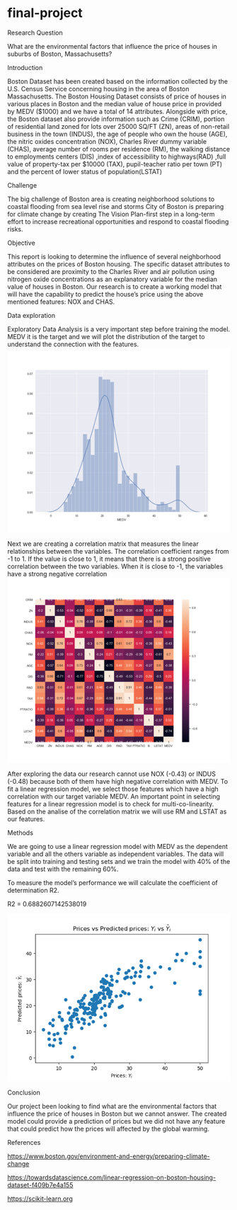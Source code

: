 # final-project

Research Question

What are the environmental factors that influence the price of houses in suburbs of Boston, Massachusetts?

Introduction

Boston Dataset has been created based on the information collected by the U.S. Census Service concerning housing in the area of Boston Massachusetts.
The Boston Housing Dataset consists of price of houses in various places in Boston and the median value of house price in provided by MEDV ($1000) and we have a total of 14 attributes.
Alongside with price, the Boston dataset also provide information such as Crime (CRIM), portion of residential land zoned for lots over 25000 SQ/FT (ZN), areas of non-retail business in the town (INDUS), the age of people who own the house (AGE), the nitric oxides concentration (NOX), Charles River dummy variable (CHAS), average number of rooms per residence (RM), the walking distance to employments centers (DIS) ,index of accessibility to highways(RAD) ,full value of property-tax per $10000 (TAX), pupil-teacher ratio per town (PT)  and the percent of lower status of population(LSTAT) 

Challenge

The big challenge of Boston area is creating neighborhood solutions to coastal flooding from sea level rise and storms
City of Boston is preparing for climate change by creating The Vision Plan-first step in a long-term effort to increase recreational opportunities and respond to coastal flooding risks.

Objective

This report is looking to determine the influence of several neighborhood attributes on the prices of Boston housing. The specific dataset attributes to be considered are proximity to the Charles River and air pollution using nitrogen oxide concentrations as an explanatory variable for the median value of houses in Boston.
Our research is to create a working model that will have the capability to predict the house’s price using the above mentioned features: NOX and CHAS.

Data exploration

Exploratory Data Analysis is a very important step before training the model. MEDV it is the target and we will plot the distribution of the target to understand the connection with the features.
![Matrix](./fIgures/price_distribution.png)

Next we are creating a correlation matrix that measures the linear relationships between the variables. The correlation coefficient ranges from -1 to 1. If the value is close to 1, it means that there is a strong positive correlation between the two variables. When it is close to -1, the variables have a strong negative correlation
![Matrix](./fIgures/correlation_matrix.png)

After exploring the data our research cannot use NOX (-0.43) or INDUS (-0.48) because both of them have high negative correlation with MEDV.
To fit a linear regression model, we select those features which have a high correlation with our target variable MEDV. 
An important point in selecting features for a linear regression model is to check for multi-co-linearity. 
Based on the analise of the correlation matrix we will use RM and LSTAT as our features. 


Methods

We are going to use a linear regression model with MEDV as the dependent variable and all the others variable as independent variables.
The data will be split into training and testing sets and we train the model with 40% of the data and test with the remaining 60%. 

To measure the model’s performance we will calculate the coefficient of determination R2.

R2 = 0.6882607142538019

![Image descrition](./fIgures/prices_pred_price.png)

Conclusion

Our project been looking to find what are the environmental factors that influence the price of houses in Boston but we cannot answer.
The created model could provide a prediction of prices but we did not have any feature that could predict how the prices will affected by the global warming.


References

https://www.boston.gov/environment-and-energy/preparing-climate-change

https://towardsdatascience.com/linear-regression-on-boston-housing-dataset-f409b7e4a155

https://scikit-learn.org
